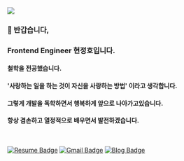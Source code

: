 <img src="https://images.unsplash.com/photo-1546146830-2cca9512c68e?ixlib=rb-1.2.1&ixid=eyJhcHBfaWQiOjEyMDd9&auto=format&fit=crop&w=1000&q=80" >

### 🙏  반갑습니다, <br>
### Frontend Engineer 현정호입니다.

#### 철학을 전공했습니다.
#### '사랑하는 일을 하는 것이 자신을 사랑하는 방법' 이라고 생각합니다.
#### 그렇게 개발을 독학하면서 행복하게 앞으로 나아가고있습니다.
#### 항상 겸손하고 열정적으로 배우면서 발전하겠습니다.
<br>

[![Resume Badge](https://camo.githubusercontent.com/af0d5f6864e407cf742741e95bf8567bb50e5ef0/68747470733a2f2f696d672e736869656c64732e696f2f62616467652f2d526573756d652d3030303030303f7374796c653d666c61742d737175617265266c6f676f3d4e6f74696f6e266c6f676f436f6c6f723d7768697465)](https://www.notion.so/4179d51a133141ddb322be77061e3207)
[![Gmail Badge](https://img.shields.io/badge/Gmail-d14836?style=flat-square&logo=Gmail&logoColor=white&link=mailto:snugyun01@gmail.com)](mailto:offdutybyblo@gmail.com)
[![Blog Badge](https://camo.githubusercontent.com/9129b2896fda2c963ff5600ef7cda330a27d2a95/68747470733a2f2f696d672e736869656c64732e696f2f62616467652f2d426c6f672d3230433939373f7374796c653d666c61742d737175617265266c6f676f3d56656c6f67266c6f676f436f6c6f723d7768697465266c)](https://velog.io/@offdutybyblo)

<!--
**offdutyby/offdutyby** is a ✨ _special_ ✨ repository because its `README.md` (this file) appears on your GitHub profile.

Here are some ideas to get you started:

- 🔭 I’m currently working on ...
- 🌱 I’m currently learning ...
- 👯 I’m looking to collaborate on ...
- 🤔 I’m looking for help with ...
- 💬 Ask me about ...
- 📫 How to reach me: ...
- 😄 Pronouns: ...
- ⚡ Fun fact: ...
-->
